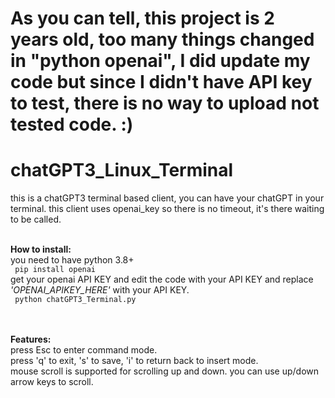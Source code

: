 # As you can tell, this project is 2 years old, too many things changed in "python openai", I did update my code but since I didn't have API key to test, there is no way to upload not tested code. :)

# chatGPT3_Linux_Terminal
this is a chatGPT3 terminal based client, you can have your chatGPT in your terminal.
this client uses openai_key so there is no timeout, it's there waiting to be called.

<br><b>How to install:</b>
<br>you need to have python 3.8+
<br><code> pip install openai </code>
<br>get your openai API KEY and edit the code with your API KEY and replace <i>'OPENAI_APIKEY_HERE'</i> with your API KEY.
<br><code> python chatGPT3_Terminal.py </code>

<br><br><b> Features:</b>
<br>press Esc to enter command mode. 
<br>press 'q' to exit, 's' to save, 'i' to return back to insert mode.
<br>mouse scroll is supported for scrolling up and down. you can use up/down arrow keys to scroll.
